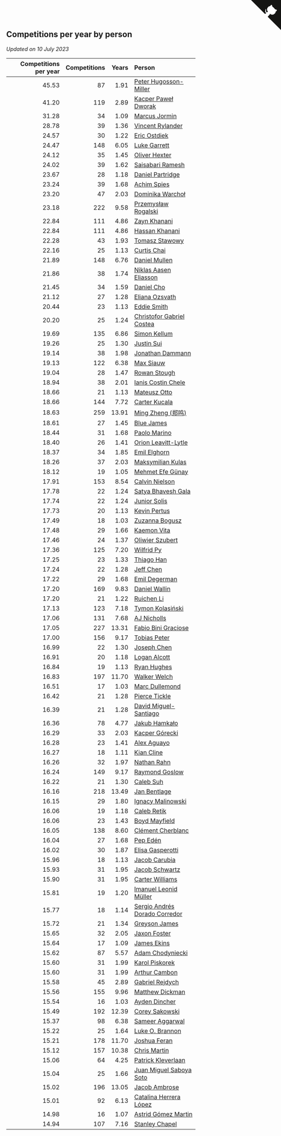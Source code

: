 ## Competitions per year by person

*Updated on 10 July 2023*

| Competitions per year | Competitions | Years | Person |
| ---: | ---: | ---: | :--- |
| 45.53 | 87 | 1.91 | [Peter Hugosson-Miller](https://www.worldcubeassociation.org/persons/2021HUGO01) |
| 41.20 | 119 | 2.89 | [Kacper Paweł Dworak](https://www.worldcubeassociation.org/persons/2020DWOR01) |
| 31.28 | 34 | 1.09 | [Marcus Jormin](https://www.worldcubeassociation.org/persons/2022JORM01) |
| 28.78 | 39 | 1.36 | [Vincent Rylander](https://www.worldcubeassociation.org/persons/2022RYLA01) |
| 24.57 | 30 | 1.22 | [Eric Ostdiek](https://www.worldcubeassociation.org/persons/2022OSTD01) |
| 24.47 | 148 | 6.05 | [Luke Garrett](https://www.worldcubeassociation.org/persons/2017GARR05) |
| 24.12 | 35 | 1.45 | [Oliver Hexter](https://www.worldcubeassociation.org/persons/2022HEXT01) |
| 24.02 | 39 | 1.62 | [Saisabari Ramesh](https://www.worldcubeassociation.org/persons/2021RAME01) |
| 23.67 | 28 | 1.18 | [Daniel Partridge](https://www.worldcubeassociation.org/persons/2022PART02) |
| 23.24 | 39 | 1.68 | [Achim Spies](https://www.worldcubeassociation.org/persons/2021SPIE01) |
| 23.20 | 47 | 2.03 | [Dominika Warchoł](https://www.worldcubeassociation.org/persons/2021WARC01) |
| 23.18 | 222 | 9.58 | [Przemysław Rogalski](https://www.worldcubeassociation.org/persons/2013ROGA02) |
| 22.84 | 111 | 4.86 | [Zayn Khanani](https://www.worldcubeassociation.org/persons/2018KHAN28) |
| 22.84 | 111 | 4.86 | [Hassan Khanani](https://www.worldcubeassociation.org/persons/2018KHAN26) |
| 22.28 | 43 | 1.93 | [Tomasz Stawowy](https://www.worldcubeassociation.org/persons/2021STAW01) |
| 22.16 | 25 | 1.13 | [Curtis Chai](https://www.worldcubeassociation.org/persons/2022CHAI02) |
| 21.89 | 148 | 6.76 | [Daniel Mullen](https://www.worldcubeassociation.org/persons/2016MULL04) |
| 21.86 | 38 | 1.74 | [Niklas Aasen Eliasson](https://www.worldcubeassociation.org/persons/2021ELIA01) |
| 21.45 | 34 | 1.59 | [Daniel Cho](https://www.worldcubeassociation.org/persons/2021CHOD01) |
| 21.12 | 27 | 1.28 | [Eliana Ozsvath](https://www.worldcubeassociation.org/persons/2022OZSV01) |
| 20.44 | 23 | 1.13 | [Eddie Smith](https://www.worldcubeassociation.org/persons/2022SMIT20) |
| 20.20 | 25 | 1.24 | [Christofor Gabriel Costea](https://www.worldcubeassociation.org/persons/2022COST03) |
| 19.69 | 135 | 6.86 | [Simon Kellum](https://www.worldcubeassociation.org/persons/2016KELL12) |
| 19.26 | 25 | 1.30 | [Justin Sui](https://www.worldcubeassociation.org/persons/2022SUIJ01) |
| 19.14 | 38 | 1.98 | [Jonathan Dammann](https://www.worldcubeassociation.org/persons/2021DAMM01) |
| 19.13 | 122 | 6.38 | [Max Siauw](https://www.worldcubeassociation.org/persons/2017SIAU02) |
| 19.04 | 28 | 1.47 | [Rowan Stough](https://www.worldcubeassociation.org/persons/2022STOU01) |
| 18.94 | 38 | 2.01 | [Ianis Costin Chele](https://www.worldcubeassociation.org/persons/2021CHEL01) |
| 18.66 | 21 | 1.13 | [Mateusz Otto](https://www.worldcubeassociation.org/persons/2022OTTO01) |
| 18.66 | 144 | 7.72 | [Carter Kucala](https://www.worldcubeassociation.org/persons/2015KUCA01) |
| 18.63 | 259 | 13.91 | [Ming Zheng (郑鸣)](https://www.worldcubeassociation.org/persons/2009ZHEN11) |
| 18.61 | 27 | 1.45 | [Blue James](https://www.worldcubeassociation.org/persons/2022JAME01) |
| 18.44 | 31 | 1.68 | [Paolo Marino](https://www.worldcubeassociation.org/persons/2021MARI04) |
| 18.40 | 26 | 1.41 | [Orion Leavitt-Lytle](https://www.worldcubeassociation.org/persons/2022LEAV01) |
| 18.37 | 34 | 1.85 | [Emil Elghorn](https://www.worldcubeassociation.org/persons/2021ELGH01) |
| 18.26 | 37 | 2.03 | [Maksymilian Kulas](https://www.worldcubeassociation.org/persons/2021KULA02) |
| 18.12 | 19 | 1.05 | [Mehmet Efe Günay](https://www.worldcubeassociation.org/persons/2022GUNA05) |
| 17.91 | 153 | 8.54 | [Calvin Nielson](https://www.worldcubeassociation.org/persons/2014NIEL03) |
| 17.78 | 22 | 1.24 | [Satya Bhavesh Gala](https://www.worldcubeassociation.org/persons/2022GALA03) |
| 17.74 | 22 | 1.24 | [Junior Solis](https://www.worldcubeassociation.org/persons/2022SOLI03) |
| 17.73 | 20 | 1.13 | [Kevin Pertus](https://www.worldcubeassociation.org/persons/2022PERT01) |
| 17.49 | 18 | 1.03 | [Zuzanna Bogusz](https://www.worldcubeassociation.org/persons/2022BOGU01) |
| 17.48 | 29 | 1.66 | [Kaemon Vita](https://www.worldcubeassociation.org/persons/2021VITA01) |
| 17.46 | 24 | 1.37 | [Oliwier Szubert](https://www.worldcubeassociation.org/persons/2022SZUB01) |
| 17.36 | 125 | 7.20 | [Wilfrid Py](https://www.worldcubeassociation.org/persons/2016PYWI01) |
| 17.25 | 23 | 1.33 | [Thiago Han](https://www.worldcubeassociation.org/persons/2022HANT01) |
| 17.24 | 22 | 1.28 | [Jeff Chen](https://www.worldcubeassociation.org/persons/2022CHEN19) |
| 17.22 | 29 | 1.68 | [Emil Degerman](https://www.worldcubeassociation.org/persons/2021DEGE01) |
| 17.20 | 169 | 9.83 | [Daniel Wallin](https://www.worldcubeassociation.org/persons/2013WALL03) |
| 17.20 | 21 | 1.22 | [Ruichen Li](https://www.worldcubeassociation.org/persons/2022LIRU02) |
| 17.13 | 123 | 7.18 | [Tymon Kolasiński](https://www.worldcubeassociation.org/persons/2016KOLA02) |
| 17.06 | 131 | 7.68 | [AJ Nicholls](https://www.worldcubeassociation.org/persons/2015NICH04) |
| 17.05 | 227 | 13.31 | [Fabio Bini Graciose](https://www.worldcubeassociation.org/persons/2010GRAC02) |
| 17.00 | 156 | 9.17 | [Tobias Peter](https://www.worldcubeassociation.org/persons/2014PETE03) |
| 16.99 | 22 | 1.30 | [Joseph Chen](https://www.worldcubeassociation.org/persons/2022CHEN16) |
| 16.91 | 20 | 1.18 | [Logan Alcott](https://www.worldcubeassociation.org/persons/2022ALCO02) |
| 16.84 | 19 | 1.13 | [Ryan Hughes](https://www.worldcubeassociation.org/persons/2022HUGH04) |
| 16.83 | 197 | 11.70 | [Walker Welch](https://www.worldcubeassociation.org/persons/2011WELC01) |
| 16.51 | 17 | 1.03 | [Marc Dullemond](https://www.worldcubeassociation.org/persons/2022DULL01) |
| 16.42 | 21 | 1.28 | [Pierce Tickle](https://www.worldcubeassociation.org/persons/2022TICK01) |
| 16.39 | 21 | 1.28 | [David Miguel-Santiago](https://www.worldcubeassociation.org/persons/2022MIGU02) |
| 16.36 | 78 | 4.77 | [Jakub Hamkało](https://www.worldcubeassociation.org/persons/2018HAMK01) |
| 16.29 | 33 | 2.03 | [Kacper Górecki](https://www.worldcubeassociation.org/persons/2021GORE01) |
| 16.28 | 23 | 1.41 | [Alex Aguayo](https://www.worldcubeassociation.org/persons/2022AGUA01) |
| 16.27 | 18 | 1.11 | [Kian Cline](https://www.worldcubeassociation.org/persons/2022CLIN01) |
| 16.26 | 32 | 1.97 | [Nathan Rahn](https://www.worldcubeassociation.org/persons/2021RAHN01) |
| 16.24 | 149 | 9.17 | [Raymond Goslow](https://www.worldcubeassociation.org/persons/2014GOSL01) |
| 16.22 | 21 | 1.30 | [Caleb Suh](https://www.worldcubeassociation.org/persons/2022SUHC01) |
| 16.16 | 218 | 13.49 | [Jan Bentlage](https://www.worldcubeassociation.org/persons/2010BENT01) |
| 16.15 | 29 | 1.80 | [Ignacy Malinowski](https://www.worldcubeassociation.org/persons/2021MALI02) |
| 16.06 | 19 | 1.18 | [Caleb Retik](https://www.worldcubeassociation.org/persons/2022RETI01) |
| 16.06 | 23 | 1.43 | [Boyd Mayfield](https://www.worldcubeassociation.org/persons/2022MAYF01) |
| 16.05 | 138 | 8.60 | [Clément Cherblanc](https://www.worldcubeassociation.org/persons/2014CHER05) |
| 16.04 | 27 | 1.68 | [Pep Edén](https://www.worldcubeassociation.org/persons/2021EDEN01) |
| 16.02 | 30 | 1.87 | [Elisa Gasperotti](https://www.worldcubeassociation.org/persons/2021GASP01) |
| 15.96 | 18 | 1.13 | [Jacob Carubia](https://www.worldcubeassociation.org/persons/2022CARU02) |
| 15.93 | 31 | 1.95 | [Jacob Schwartz](https://www.worldcubeassociation.org/persons/2021SCHW01) |
| 15.90 | 31 | 1.95 | [Carter Williams](https://www.worldcubeassociation.org/persons/2021WILL06) |
| 15.81 | 19 | 1.20 | [Imanuel Leonid Müller](https://www.worldcubeassociation.org/persons/2022MULL02) |
| 15.77 | 18 | 1.14 | [Sergio Andrés Dorado Corredor](https://www.worldcubeassociation.org/persons/2022CORR05) |
| 15.72 | 21 | 1.34 | [Greyson James](https://www.worldcubeassociation.org/persons/2022JAME02) |
| 15.65 | 32 | 2.05 | [Jaxon Foster](https://www.worldcubeassociation.org/persons/2021FOST01) |
| 15.64 | 17 | 1.09 | [James Ekins](https://www.worldcubeassociation.org/persons/2022EKIN01) |
| 15.62 | 87 | 5.57 | [Adam Chodyniecki](https://www.worldcubeassociation.org/persons/2017CHOD02) |
| 15.60 | 31 | 1.99 | [Karol Piskorek](https://www.worldcubeassociation.org/persons/2021PISK01) |
| 15.60 | 31 | 1.99 | [Arthur Cambon](https://www.worldcubeassociation.org/persons/2021CAMB01) |
| 15.58 | 45 | 2.89 | [Gabriel Rejdych](https://www.worldcubeassociation.org/persons/2020REJD01) |
| 15.56 | 155 | 9.96 | [Matthew Dickman](https://www.worldcubeassociation.org/persons/2013DICK01) |
| 15.54 | 16 | 1.03 | [Ayden Dincher](https://www.worldcubeassociation.org/persons/2022DINC01) |
| 15.49 | 192 | 12.39 | [Corey Sakowski](https://www.worldcubeassociation.org/persons/2011SAKO01) |
| 15.37 | 98 | 6.38 | [Sameer Aggarwal](https://www.worldcubeassociation.org/persons/2017AGGA01) |
| 15.22 | 25 | 1.64 | [Luke O. Brannon](https://www.worldcubeassociation.org/persons/2021BRAN02) |
| 15.21 | 178 | 11.70 | [Joshua Feran](https://www.worldcubeassociation.org/persons/2011FERA01) |
| 15.12 | 157 | 10.38 | [Chris Martin](https://www.worldcubeassociation.org/persons/2013MART03) |
| 15.06 | 64 | 4.25 | [Patrick Kleverlaan](https://www.worldcubeassociation.org/persons/2019KLEV01) |
| 15.04 | 25 | 1.66 | [Juan Miguel Saboya Soto](https://www.worldcubeassociation.org/persons/2021SOTO01) |
| 15.02 | 196 | 13.05 | [Jacob Ambrose](https://www.worldcubeassociation.org/persons/2010AMBR01) |
| 15.01 | 92 | 6.13 | [Catalina Herrera López](https://www.worldcubeassociation.org/persons/2017LOPE31) |
| 14.98 | 16 | 1.07 | [Astrid Gómez Martin](https://www.worldcubeassociation.org/persons/2022MART26) |
| 14.94 | 107 | 7.16 | [Stanley Chapel](https://www.worldcubeassociation.org/persons/2016CHAP04) |


<a href="https://github.com/jonatanklosko/wca_statistics" class="github-corner" aria-label="View source on Github"><svg width="80" height="80" viewBox="0 0 250 250" style="fill:#151513; color:#fff; position: absolute; top: 0; border: 0; right: 0;" aria-hidden="true"><path d="M0,0 L115,115 L130,115 L142,142 L250,250 L250,0 Z"></path><path d="M128.3,109.0 C113.8,99.7 119.0,89.6 119.0,89.6 C122.0,82.7 120.5,78.6 120.5,78.6 C119.2,72.0 123.4,76.3 123.4,76.3 C127.3,80.9 125.5,87.3 125.5,87.3 C122.9,97.6 130.6,101.9 134.4,103.2" fill="currentColor" style="transform-origin: 130px 106px;" class="octo-arm"></path><path d="M115.0,115.0 C114.9,115.1 118.7,116.5 119.8,115.4 L133.7,101.6 C136.9,99.2 139.9,98.4 142.2,98.6 C133.8,88.0 127.5,74.4 143.8,58.0 C148.5,53.4 154.0,51.2 159.7,51.0 C160.3,49.4 163.2,43.6 171.4,40.1 C171.4,40.1 176.1,42.5 178.8,56.2 C183.1,58.6 187.2,61.8 190.9,65.4 C194.5,69.0 197.7,73.2 200.1,77.6 C213.8,80.2 216.3,84.9 216.3,84.9 C212.7,93.1 206.9,96.0 205.4,96.6 C205.1,102.4 203.0,107.8 198.3,112.5 C181.9,128.9 168.3,122.5 157.7,114.1 C157.9,116.9 156.7,120.9 152.7,124.9 L141.0,136.5 C139.8,137.7 141.6,141.9 141.8,141.8 Z" fill="currentColor" class="octo-body"></path></svg></a><style>.github-corner:hover .octo-arm{animation:octocat-wave 560ms ease-in-out}@keyframes octocat-wave{0%,100%{transform:rotate(0)}20%,60%{transform:rotate(-25deg)}40%,80%{transform:rotate(10deg)}}@media (max-width:500px){.github-corner:hover .octo-arm{animation:none}.github-corner .octo-arm{animation:octocat-wave 560ms ease-in-out}}</style>
